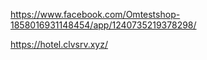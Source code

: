 https://www.facebook.com/Omtestshop-1858016931148454/app/1240735219378298/

https://hotel.clvsrv.xyz/
